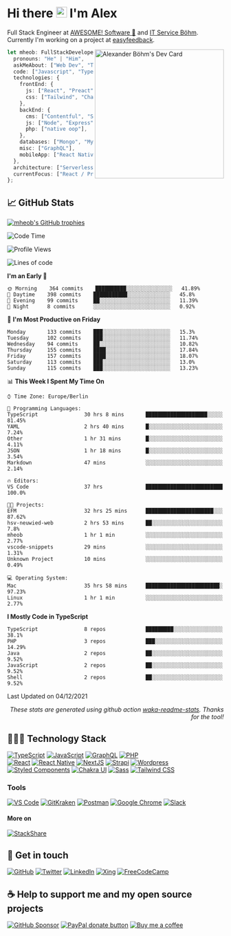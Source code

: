 # Hi there <img src="https://media.giphy.com/media/hvRJCLFzcasrR4ia7z/giphy.gif" width="25px"> I'm Alex

Full Stack Engineer at [AWESOME! Software 🚀](https://awesome-software.de/) and [IT Service Böhm](https://www.its-boehm.de).\
Currently I'm working on a project at [easyfeedback](https://easy-feedback.de/).

<a href="https://app.daily.dev/mheob"><img align="right" src="https://api.daily.dev/devcards/ca64438f7f9f43d1829dfb36006f4089.png?r=qri" width="300" alt="Alexander Böhm's Dev Card"/></a>

```ts
let mheob: FullStackDeveloper = {
  pronouns: "He" | "Him",
  askMeAbout: ["Web Dev", "Tech", "Soccer", "Open Source"],
  code: ["Javascript", "Typescript", "PHP"],
  technologies: {
    frontEnd: {
      js: ["React", "Preact", "NextJS"],
      css: ["Tailwind", "Chakra", "Styled-Components"],
    },
    backEnd: {
      cms: ["Contentful", "Strapi", "WordPress", "Craft CMS"],
      js: ["Node", "Express"],
      php: ["native oop"],
    },
    databases: ["Mongo", "MySql", "SQLite"],
    misc: ["GraphQL"],
    mobileApp: ["React Native"],
  },
  architecture: ["Serverless", "PWA", "SPA"],
  currentFocus: ["React / Preact", "NextJS", "Open Source"],
};
```

## 📈 GitHub Stats

[![mheob's GitHub trophies](https://github-profile-trophy.vercel.app/?username=mheob&theme=nord&column=6&row=1&margin-w=15)](https://github.com/mheob)

<!--START_SECTION:waka-->
![Code Time](http://img.shields.io/badge/Code%20Time-1%2C515%20hrs%2025%20mins-blue)

![Profile Views](http://img.shields.io/badge/Profile%20Views-245-blue)

![Lines of code](https://img.shields.io/badge/From%20Hello%20World%20I%27ve%20Written-142%20Thousand%20lines%20of%20code-blue)

**I'm an Early 🐤**

```text
🌞 Morning    364 commits    ██████████░░░░░░░░░░░░░░░   41.89%
🌆 Daytime    398 commits    ███████████░░░░░░░░░░░░░░   45.8%
🌃 Evening    99 commits     ██░░░░░░░░░░░░░░░░░░░░░░░   11.39%
🌙 Night      8 commits      ░░░░░░░░░░░░░░░░░░░░░░░░░   0.92%

```

📅 **I'm Most Productive on Friday**

```text
Monday       133 commits    ███░░░░░░░░░░░░░░░░░░░░░░   15.3%
Tuesday      102 commits    ███░░░░░░░░░░░░░░░░░░░░░░   11.74%
Wednesday    94 commits     ██░░░░░░░░░░░░░░░░░░░░░░░   10.82%
Thursday     155 commits    ████░░░░░░░░░░░░░░░░░░░░░   17.84%
Friday       157 commits    ████░░░░░░░░░░░░░░░░░░░░░   18.07%
Saturday     113 commits    ███░░░░░░░░░░░░░░░░░░░░░░   13.0%
Sunday       115 commits    ███░░░░░░░░░░░░░░░░░░░░░░   13.23%

```

📊 **This Week I Spent My Time On**

```text
⌚︎ Time Zone: Europe/Berlin

💬 Programming Languages:
TypeScript               30 hrs 8 mins       ████████████████████░░░░░   81.45%
YAML                     2 hrs 40 mins       █░░░░░░░░░░░░░░░░░░░░░░░░   7.24%
Other                    1 hr 31 mins        █░░░░░░░░░░░░░░░░░░░░░░░░   4.11%
JSON                     1 hr 18 mins        █░░░░░░░░░░░░░░░░░░░░░░░░   3.54%
Markdown                 47 mins             ░░░░░░░░░░░░░░░░░░░░░░░░░   2.14%

🔥 Editors:
VS Code                  37 hrs              █████████████████████████   100.0%

🐱‍💻 Projects:
EFM                      32 hrs 25 mins      ██████████████████████░░░   87.62%
hsv-neuwied-web          2 hrs 53 mins       ██░░░░░░░░░░░░░░░░░░░░░░░   7.8%
mheob                    1 hr 1 min          ░░░░░░░░░░░░░░░░░░░░░░░░░   2.77%
vscode-snippets          29 mins             ░░░░░░░░░░░░░░░░░░░░░░░░░   1.31%
Unknown Project          10 mins             ░░░░░░░░░░░░░░░░░░░░░░░░░   0.49%

💻 Operating System:
Mac                      35 hrs 58 mins      ████████████████████████░   97.23%
Linux                    1 hr 1 min          ░░░░░░░░░░░░░░░░░░░░░░░░░   2.77%

```

**I Mostly Code in TypeScript**

```text
TypeScript               8 repos             █████████░░░░░░░░░░░░░░░░   38.1%
PHP                      3 repos             ███░░░░░░░░░░░░░░░░░░░░░░   14.29%
Java                     2 repos             ██░░░░░░░░░░░░░░░░░░░░░░░   9.52%
JavaScript               2 repos             ██░░░░░░░░░░░░░░░░░░░░░░░   9.52%
Shell                    2 repos             ██░░░░░░░░░░░░░░░░░░░░░░░   9.52%

```

 Last Updated on 04/12/2021
<!--END_SECTION:waka-->

<p align="right"><i>These stats are generated using github action <a href="https://github.com/marketplace/actions/profile-readme-development-stats">waka-readme-stats</a>. Thanks for the tool!</i></p>

## 🧑🏽‍💻 Technology Stack

[![TypeScript](https://img.shields.io/badge/TypeScript-007ACC.svg?&style=for-the-badge&logo=typescript&logoColor=white)](https://www.typescriptlang.org/)
[![JavaScript](https://img.shields.io/badge/JavaScript-F7DF1E.svg?&style=for-the-badge&logo=javascript&logoColor=black)](https://en.wikipedia.org/wiki/JavaScript)
[![GraphQL](https://img.shields.io/badge/GrapQL-E10098.svg?style=for-the-badge&logo=graphql&logoColor=white)](https://graphql.org/)
[![PHP](https://img.shields.io/badge/php-777BB4.svg?&style=for-the-badge&logo=php&logoColor=white)](https://php.net/)
\
[![React](https://img.shields.io/badge/React-20232A.svg?&style=for-the-badge&logo=react&logoColor=61DAFB)](https://reactjs.org/)
[![React Native](https://img.shields.io/badge/React_Native-20232A.svg?&style=for-the-badge&logo=react&logoColor=61DAFB)](https://reactnative.dev/)
[![NextJS](https://img.shields.io/badge/NextJs-000000.svg?style=for-the-badge&logo=next.js&logoColor=white)](https://nextjs.org/)
[![Strapi](https://img.shields.io/badge/Strapi-2F2E8B.svg?style=for-the-badge&logo=strapi&logoColor=white)](https://strapi.io/)
[![Wordpress](https://img.shields.io/badge/Wordpress-21759B.svg?style=for-the-badge&logo=wordpress&logoColor=white)](https://wordpress.org/)
\
[![Styled Components](https://img.shields.io/badge/Styled_Components-db7093.svg?style=for-the-badge&logo=styled-components&logoColor=white)](https://styled-components.com/)
[![Chakra UI](https://img.shields.io/badge/Chakra_UI-319795.svg?style=for-the-badge&logo=chakra-ui&logoColor=white)](https://chakra-ui.com/)
[![Sass](https://img.shields.io/badge/Sass-CC6699.svg?&style=for-the-badge&logo=sass&logoColor=white)](https://sass-lang.com/)
[![Tailwind CSS](https://img.shields.io/badge/TailwindCSS-38B2AC.svg?&style=for-the-badge&logo=tailwind-css&logoColor=white)](https://tailwindcss.com/)

### Tools

[![VS Code](https://img.shields.io/badge/VS_Code-007ACC.svg?&style=for-the-badge&logo=visual-studio-code&logoColor=white)](https://code.visualstudio.com/)
[![GitKraken](https://img.shields.io/badge/GitKraken%2A-179287.svg?&style=for-the-badge&logo=gitkraken&logoColor=white)](https://www.gitkraken.com/invite/sPijQ3nc)
[![Postman](https://img.shields.io/badge/Postman-FF6C37.svg?&style=for-the-badge&logo=postman&logoColor=white)](https://www.postman.com/)
[![Google Chrome](https://img.shields.io/badge/Google_Chrome-4285F4.svg?&style=for-the-badge&logo=google-chrome&logoColor=white)](https://www.google.de/chrome/)
[![Slack](https://img.shields.io/badge/Slack-4A154B.svg?&style=for-the-badge&logo=slack&logoColor=white)](https://slack.com/)

#### More on

[![StackShare](https://img.shields.io/badge/StackShare-008FF9.svg?style=for-the-badge&logo=stackshare&logoColor=white)](https://stackshare.io/mheob/general)

## 💬 Get in touch

[![GitHub](https://img.shields.io/badge/github-100000.svg?&style=for-the-badge&logo=github&logoColor=white)](https://github.com/mheob)
[![Twitter](https://img.shields.io/badge/twitter-1DA1F2.svg?&style=for-the-badge&logo=twitter&logoColor=white)](https://twitter.com/mheob_a)
[![LinkedIn](https://img.shields.io/badge/LinkedIn-0077B5.svg?style=for-the-badge&logo=linkedin&logoColor=white)](https://www.linkedin.com/in/itsb)
[![Xing](https://img.shields.io/badge/Xing-006567.svg?style=for-the-badge&logo=xing&logoColor=white)](https://www.xing.com/profile/Alexander_Boehm64)
[![FreeCodeCamp](https://img.shields.io/badge/FreeCodeCamp-0A0B23.svg?style=for-the-badge&logo=freecodecamp&logoColor=white)](https://www.freecodecamp.org/mheob)

## ☕️ Help to support me and my open source projects

[![GitHub Sponsor](https://img.shields.io/badge/Sponsor-100000.svg?&style=for-the-badge&logo=github&logoColor=white)](https://github.com/sponsors/mheob)
[![PayPal donate button](https://img.shields.io/badge/paypal-00457C.svg?&style=for-the-badge&logo=paypal&logoColor=white)](https://www.paypal.me/mheob)
[![Buy me a coffee](https://img.shields.io/badge/Buy%20me%20a%20coffee-FF813F.svg?style=for-the-badge&logo=buy%20me%20a%20coffee&logoColor=white)](https://www.buymeacoffee.com/mheob)
